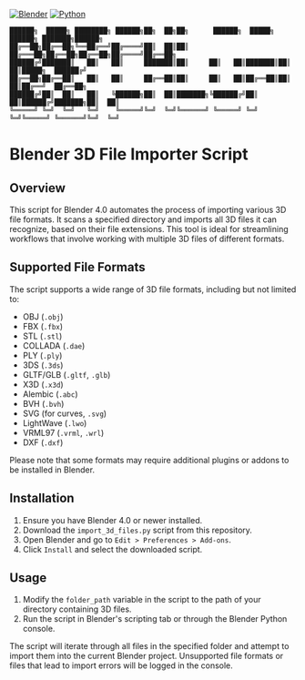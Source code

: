 [![Blender](https://img.shields.io/badge/Blender-4.0-orange.svg)](https://www.blender.org/download/releases/4.0/)
[![Python](https://img.shields.io/badge/Python-3.10.13-blue.svg)](https://www.python.org/downloads/release/python-31013/)
```
██████╗  █████╗ ████████╗ ██████╗██╗  ██╗██╗      ██████╗  █████╗ ██████╗ ███████╗██████╗ 
██╔══██╗██╔══██╗╚══██╔══╝██╔════╝██║  ██║██║     ██╔═══██╗██╔══██╗██╔══██╗██╔════╝██╔══██╗
██████╔╝███████║   ██║   ██║     ███████║██║     ██║   ██║███████║██║  ██║█████╗  ██████╔╝
██╔══██╗██╔══██║   ██║   ██║     ██╔══██║██║     ██║   ██║██╔══██║██║  ██║██╔══╝  ██╔══██╗
██████╔╝██║  ██║   ██║   ╚██████╗██║  ██║███████╗╚██████╔╝██║  ██║██████╔╝███████╗██║  ██║
╚═════╝ ╚═╝  ╚═╝   ╚═╝    ╚═════╝╚═╝  ╚═╝╚══════╝ ╚═════╝ ╚═╝  ╚═╝╚═════╝ ╚══════╝╚═╝  ╚═╝
```

# Blender 3D File Importer Script

## Overview
This script for Blender 4.0 automates the process of importing various 3D file formats. It scans a specified directory and imports all 3D files it can recognize, based on their file extensions. This tool is ideal for streamlining workflows that involve working with multiple 3D files of different formats.

## Supported File Formats
The script supports a wide range of 3D file formats, including but not limited to:
- OBJ (`.obj`)
- FBX (`.fbx`)
- STL (`.stl`)
- COLLADA (`.dae`)
- PLY (`.ply`)
- 3DS (`.3ds`)
- GLTF/GLB (`.gltf`, `.glb`)
- X3D (`.x3d`)
- Alembic (`.abc`)
- BVH (`.bvh`)
- SVG (for curves, `.svg`)
- LightWave (`.lwo`)
- VRML97 (`.vrml`, `.wrl`)
- DXF (`.dxf`)

Please note that some formats may require additional plugins or addons to be installed in Blender.

## Installation
1. Ensure you have Blender 4.0 or newer installed.
2. Download the `import_3d_files.py` script from this repository.
3. Open Blender and go to `Edit > Preferences > Add-ons`.
4. Click `Install` and select the downloaded script.

## Usage
1. Modify the `folder_path` variable in the script to the path of your directory containing 3D files.
2. Run the script in Blender's scripting tab or through the Blender Python console.

The script will iterate through all files in the specified folder and attempt to import them into the current Blender project. Unsupported file formats or files that lead to import errors will be logged in the console.

